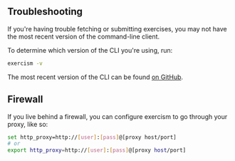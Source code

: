 ## Troubleshooting

If you're having trouble fetching or submitting exercises, you may not have the most recent version of the command-line client.

To determine which version of the CLI you're using, run:

```bash
exercism -v
```

The most recent version of the CLI can be found [on GitHub](https://github.com/exercism/cli/releases/latest).

## Firewall

If you live behind a firewall, you can configure exercism to go through your proxy, like so:

```bash
set http_proxy=http://[user]:[pass]@[proxy host/port]
# or
export http_proxy=http://[user]:[pass]@[proxy host/port]
```
